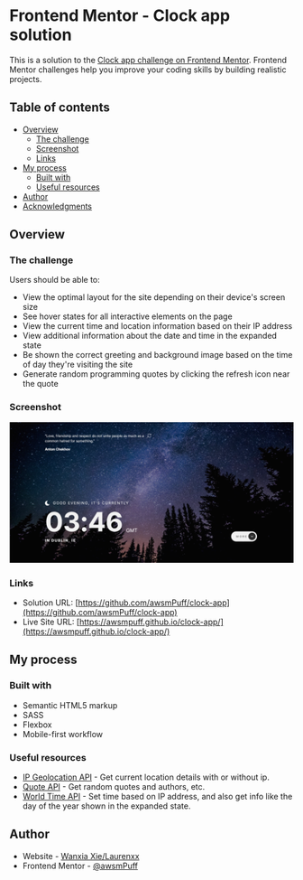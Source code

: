 # Frontend Mentor - Clock app solution

This is a solution to the [Clock app challenge on Frontend Mentor](https://www.frontendmentor.io/challenges/clock-app-LMFaxFwrM). Frontend Mentor challenges help you improve your coding skills by building realistic projects. 

## Table of contents

- [Overview](#overview)
  - [The challenge](#the-challenge)
  - [Screenshot](#screenshot)
  - [Links](#links)
- [My process](#my-process)
  - [Built with](#built-with)
  - [Useful resources](#useful-resources)
- [Author](#author)
- [Acknowledgments](#acknowledgments)


## Overview

### The challenge

Users should be able to:

- View the optimal layout for the site depending on their device's screen size
- See hover states for all interactive elements on the page
- View the current time and location information based on their IP address
- View additional information about the date and time in the expanded state
- Be shown the correct greeting and background image based on the time of day they're visiting the site
- Generate random programming quotes by clicking the refresh icon near the quote

### Screenshot

![](./screenshots/desktop.png)



### Links

- Solution URL: [https://github.com/awsmPuff/clock-app](https://github.com/awsmPuff/clock-app)
- Live Site URL: [https://awsmpuff.github.io/clock-app/](https://awsmpuff.github.io/clock-app/)

## My process

### Built with

- Semantic HTML5 markup
- SASS
- Flexbox
- Mobile-first workflow



### Useful resources

- [IP Geolocation API](https://ipgeolocation.io/) - Get current location details with or without ip.
- [Quote API](https://github.com/lukePeavey/quotable) - Get random quotes and authors, etc.
- [World Time API](http://worldtimeapi.org/) - Set time based on IP address, and also get info like the day of the year shown in the expanded state.


## Author

- Website - [Wanxia Xie/Laurenxx](https://www.your-site.com)
- Frontend Mentor - [@awsmPuff](https://www.frontendmentor.io/profile/awsmPuff)

